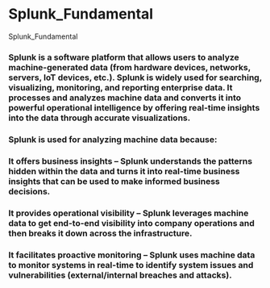 # Splunk_Fundamental
Splunk_Fundamental

### Splunk is a software platform that allows users to analyze machine-generated data (from hardware devices, networks, servers, IoT devices, etc.). Splunk is widely used for searching, visualizing, monitoring, and reporting enterprise data. It processes and analyzes machine data and converts it into powerful operational intelligence by offering real-time insights into the data through accurate visualizations.

### Splunk is used for analyzing machine data because:
   ### It offers business insights – Splunk understands the patterns hidden within the data and turns it into real-time business insights that can be used to make informed business decisions.
   ### It provides operational visibility – Splunk leverages machine data to get end-to-end visibility into company operations and then breaks it down across the infrastructure.
 ###   It facilitates proactive monitoring – Splunk uses machine data to monitor systems in real-time to identify system issues and vulnerabilities (external/internal breaches and attacks).
